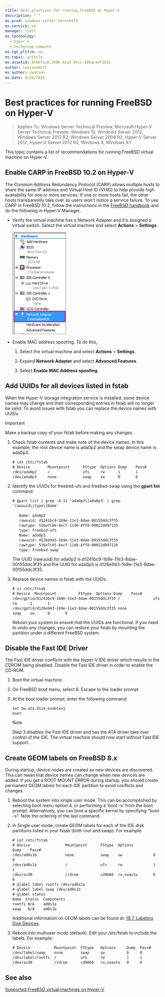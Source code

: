 ```yaml
---
title: Best practices for running FreeBSD on Hyper-V
description: " "
ms.prod: windows-server-threshold
ms.service: na
manager: timlt
ms.technology: 
  - hyper-v
  - techgroup-compute
ms.tgt_pltfrm: na
ms.topic: article
ms.assetid: 0c66f1c8-2606-43a3-b4cc-166acaaf2d2a
author: cwatsonmsft
ms.author: cwatson
ms.date: 8/16/2016
---
```

# Best practices for running FreeBSD on Hyper-V

>Applies To: Windows Server Technical Preview, Microsoft Hyper-V Server Technical Preview, Windows 10, Windows Server 2012, Windows Server 2012 R2, Windows Server 2008 R2, Hyper-V Server 2012, Hyper-V Server 2012 R2, Windows 8, Windows 8.1

This topic contains a list of recommendations for running FreeBSD virtual machine on Hyper-V.  
  
## Enable CARP in FreeBSD 10.2 on Hyper-V  
The Common Address Redundancy Protocol (CARP) allows multiple hosts to share the same IP address and Virtual Host ID (VHID) to help provide high availability for one or more services. If one or more hosts fail, the other hosts transparently take over so users won't notice a service failure.  To use CARP in FreeBSD 10.2, follow the instructions in the [FreeBSD handbook](https://www.freebsd.org/doc/en/books/handbook/carp.html) and do the following in Hyper-V Manager.  
  
-   Verify the virtual machine has a Network Adapter and it's assigned a virtual switch. Select the virtual machine and select **Actions** > **Settings**.  
  
    ![](media/Hyper-V_Settings_NetworkAdapter.png)  
  
-   Enable MAC address spoofing. To do this,  
  
    1.  Select the virtual machine and select **Actions** > **Settings**.  
  
    2.  Expand **Network Adapter** and select **Advanced Features**.  
  
    3.  Select **Enable MAC Address spoofing**.  
  
## <a name="BKMK_UUID"></a>Add UUIDs for all devices listed in fstab  
When the Hyper-V storage integration service is installed, some device names may change and their corresponding entries in fstab will no longer be valid. To avoid issues with fstab you can replace the device names with UUIDs.  
  
> [!IMPORTANT]  
> Make a backup copy of your fstab before making any changes.  
  
1.  Check fstab contents and make note of the device names. In this example, the root device name is ada0p2 and the swap device name is ada0p3.  
  
    ```  
    # cat /etc/fstab  
    # Device        Mountpoint      FStype  Options Dump    Pass#  
    /dev/ada0p2     /               ufs     rw      1       1  
    /dev/ada0p3     none            swap    sw      0       0  
    ```  
  
2.  Identify the UUIDs for freebsd-ufs and freebsd-swap using the **gpart list** command.  
  
    ```  
    # gpart list | grep -A 11 'ada0p2\|ada0p3' | grep 'rawuuid\|type\|Name'  
  
       Name: ada0p2  
       rawuuid: d1241bc9-1b9e-11e3-8dae-00155ddc3f35  
       rawtype: 516e7cb6-6ecf-11d6-8ff8-00022d09712b  
       type: freebsd-ufs  
       Name: ada0p3  
       rawuuid: d126e943-1b9e-11e3-8dae-00155ddc3f35  
       rawtype: 516e7cb5-6ecf-11d6-8ff8-00022d09712b  
       type: freebsd-swap  
    ```  
  
    The UUID (rawuuid) for ada0p2 is d1241bc9-1b9e-11e3-8dae-00155ddc3f35 and the UUID for ada0p3 is d126e943-1b9e-11e3-8dae-00155ddc3f35.  
  
3.  Replace device names in fstab with the UUIDs.  
  
    ```  
    # vi /etc/fstab  
    # Device  Mountpoint          FStype  Options Dump    Pass#  
    /dev/gptid/d1241bc9-1b9e-11e3-8dae-00155ddc3f35 /               ufs     rw      1       1  
    /dev/gptid/d126e943-1b9e-11e3-8dae-00155ddc3f35 none            swap    sw      0       0  
    ```  
  
    Reboot your system to ensure that the UUIDs are functional. If you need to undo any changes, you can restore your fstab by mounting the partition under a different FreeBSD system.  
  
## <a name="BKMK_IDE"></a>Disable the Fast IDE Driver  
The Fast IDE driver conflicts with the Hyper-V IDE driver which results in the CDROM being disabled. Disable the Fast IDE driver in order to enable the CD-ROM.  
  
1.  Boot the virtual machine.  
  
2.  On FreeBSD boot menu, select 6. Escape to the loader prompt.  
  
3.  At the boot loader prompt, enter the following command:  
  
    ```  
    set hw.ata.disk_enable=1  
    boot  
    ```  
  
    > [!NOTE]  
    > Step 3 disables the Fast IDE driver and has the ATA driver take over control of the IDE. The virtual machine should now start without Fast IDE support.  
  
## <a name="BKMK_GEOM"></a>Create GEOM labels on FreeBSD 8.x  
During startup, device nodes are created as new devices are discovered. This can mean that device names can change when new devices are added. If you get a ROOT MOUNT ERROR during startup, you should create permanent GEOM labels for each IDE partition to avoid conflicts and changes.  
  
1.  Reboot the system into single user mode. This can be accomplished by selecting boot menu option 4, or performing a 'boot -s' from the boot prompt. Alternatively, you can boot a specific kernel by specifying "boot -s". Note the ordering of the last command.  
  
2.  In Single user mode, create GEOM labels for each of the IDE disk partitions listed in your fstab (both root and swap). For example:  
  
    ```  
    # cat /etc/fstab  
    # Device                Mountpoint      FStype  Options         Dump    Pass#  
    /dev/ad0s1b             none            swap    sw              0       0  
    /dev/ad0s1a             /               ufs     rw              1       1  
    /dev/acd0               /cdrom          cd9660  ro,noauto       0       0  
    # glabel label rootfs /dev/ad0s1a  
    # glabel label swap /dev/ad0s1b  
    # glabel status  
    Name  Status  Components  
    rootfs N/A    ad0s1a  
    swap   N/A    ad0s1b  
    ```  
  
    Additional information on GEOM labels can be found at: [19.7. Labeling Disk Devices](http://www.freebsd.org/doc/handbook/geom-glabel.html).  
  
3.  Reboot into multiuser mode (default). Edit your /etc/fstab to include the labels. For example:  
  
    ```  
    # Device           Mountpoint  FStype   Options     Dump  Pass#  
    /dev/label/swap    none        swap     sw          0     0  
    /dev/label/rootfs  /           ufs      rw          1     1  
    /dev/acd0          /cdrom      cd9660   ro,noauto   0     0  
    ```  
  
## See also  
[Supported FreeBSD virtual machines on Hyper-V](Supported-FreeBSD-virtual-machines-on-Hyper-V.md)  
  


